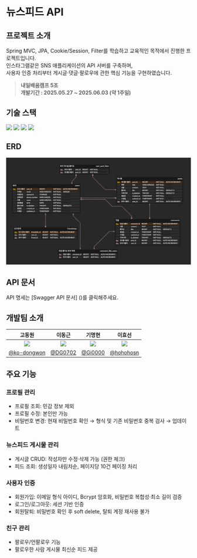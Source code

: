 # 뉴스피드 API 

## 프로젝트 소개  
Spring MVC, JPA, Cookie/Session, Filter를 학습하고 교육적인 목적에서 진행한 프로젝트입니다.  
인스타그램같은 SNS 애플리케이션의 API 서버를 구축하며,  
사용자 인증 처리부터 게시글·댓글·팔로우에 관한 핵심 기능을 구현하였습니다. 
> **내일배움캠프 5조**  
> **개발기간 : 2025.05.27 ~ 2025.06.03 (약 1주일)**

## 기술 스택
<div>
    <img src="https://img.shields.io/badge/java-%23ED8B00.svg?style=flat&logo=openjdk&logoColor=white">
    <img src="https://img.shields.io/badge/Spring Boot-6DB33F?style=flat&logo=springboot&logoColor=white"/>
    <img src="https://img.shields.io/badge/Hibernate-59666C?style=flat&logo=Hibernate&logoColor=white"/>
    <img src="https://img.shields.io/badge/MySQL-4479A1?style=flat&logo=MySQL&logoColor=white"/>
</div>


## ERD
![erd.png](erd.png)

## API 문서
API 명세는 [Swagger API 문서] ()를 클릭해주세요.


## 개발팀 소개
|                                          고동원                                          |                                          이동근                                           |                                          기명현                                           | 이효선 |  
|:-------------------------------------------------------------------------------------:|:--------------------------------------------------------------------------------------:|:--------------------------------------------------------------------------------------:|:---:|
| <img width="160px" src="https://avatars.githubusercontent.com/u/77458624?s=64&v=4" /> | <img width="160px" src="https://avatars.githubusercontent.com/u/189593889?s=64&v=4" /> | <img width="160px" src="https://avatars.githubusercontent.com/u/102645896?s=64&v=4" /> |<img width="160px" src="https://avatars.githubusercontent.com/u/206506649?s=64&v=4" />|
|                          [@ko-dongwon](https://github.com/ko-dongwon)                          |                          [@DG0702](https://github.com/DG0702)                          |                          [@Gi0000](https://github.com/Gi0000)                          |[@hohohosn](https://github.com/hohohosn)|


## 주요 기능
### 프로필 관리
- 프로필 조회: 민감 정보 제외
- 프로필 수정: 본인만 가능
- 비밀번호 변경: 현재 비밀번호 확인 → 형식 및 기존 비밀번호 중복 검사 → 업데이트
### 뉴스피드 게시물 관리
- 게시글 CRUD: 작성자만 수정·삭제 가능 (권한 체크)
- 피드 조회: 생성일자 내림차순, 페이지당 10건 페이징 처리
### 사용자 인증
- 회원가입: 이메일 형식 아이디, Bcrypt 암호화, 비밀번호 복합성·최소 길이 검증
- 로그인/로그아웃: 세션 기반 인증
- 회원탈퇴: 비밀번호 확인 후 soft delete, 탈퇴 계정 재사용 불가
### 친구 관리
- 팔로우/언팔로우 기능
- 팔로우한 사람 게시물 최신순 피드 제공